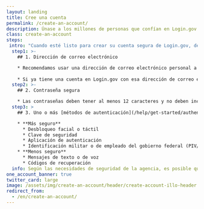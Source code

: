```yaml
---
layout: landing 
title: Cree una cuenta 
permalink: /create-an-account/ 
description: Únase a los millones de personas que confían en Login.gov para acceder de forma segura a agencias gubernamentales. 
class: create-an-account 
steps:
 intro: "Cuando esté listo para crear su cuenta segura de Login.gov, deberá proporcionar algunos datos:"
  step1: >-
    ## 1. Dirección de correo electrónico

    * Recomendamos usar una dirección de correo electrónico personal a la que siempre pueda acceder, en lugar de una dirección de correo electrónico del trabajo.
    
    * Si ya tiene una cuenta en Login.gov con esa dirección de correo electrónico, le enviaremos un correo electrónico para informarle cómo restablecer su contraseña y acceder a la cuenta.
  step2: >-
    ## 2. Contraseña segura

    * Las contraseñas deben tener al menos 12 caracteres y no deben incluir palabras o frases de uso común.
  step3: >
    ## 3. Uno o más [métodos de autenticación](/help/get-started/authentication-methods/) como:

    * **Más seguro**
      * Desbloqueo facial o táctil
      * Clave de seguridad
      * Aplicación de autenticación
      * Identificación militar o de empleado del gobierno federal (PIV/CAC)
    * **Menos seguro**
      * Mensajes de texto o de voz
      * Códigos de recuperación
  info: Según las necesidades de seguridad de la agencia, es posible que necesite comprobar su identidad con un número de Seguro Social, una dirección o una identificación emitida por un estado de los EE. UU. 
one_account_banner: true
twitter_card: large
image: /assets/img/create-an-account/header/create-account-illo-header.png
redirect_from:
  - /en/create-an-account/
---
```

